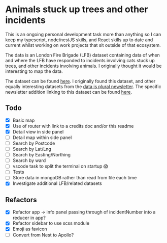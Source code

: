 # Animals stuck up trees and other incidents

This is an ongoing personal development task more than anything so I can keep my typescript, node/nestJS skills, and React skills up to date and current whilst working on work projects that sit outside of that ecosystem. 

The data is an London Fire Brigade (LFB) dataset containing data of when and where the LFB have responded to incidents involving cats stuck up trees, and other incidents involving animals. I originally thought it would be interesting to map the data. 

The dataset can be found [here](https://data.london.gov.uk/dataset/animal-rescue-incidents-attended-by-lfb). I originally found this dataset, and other equally interesting datasets from the [data is plural newsletter](https://www.data-is-plural.com/). The specific newsletter addition linking to this dataset can be found [here](https://www.data-is-plural.com/archive/2021-06-16-edition/). 

## Todo

- [x] Basic map
- [x] Use of router with link to a credits doc and/or this readme
- [x] Detail view in side panel
- [ ] Detail map within side panel
- [ ] Search by Postcode
- [ ] Search by Lat/Lng
- [ ] Search by Easting/Northing
- [ ] Search by ward
- [ ] vscode task to split the terminal on startup 😱
- [ ] Tests
- [ ] Store data in mongoDB rather than read from file each time
- [x] Investigate additional LFB/related datasets

## Refactors

- [x] Refactor app -> info panel passing through of incidentNumber into a reducer in app? 
- [x] Refactor sidebar to use scss module 
- [x] Emoji as favicon 
- [ ] Convert from Nest to Apollo? 
